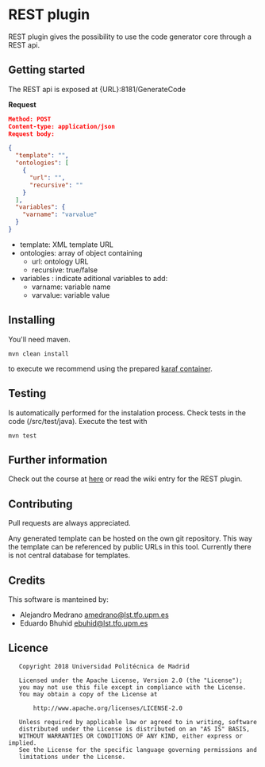 # REST plugin

REST plugin gives the possibility to use the code generator core through a REST api. 

## Getting started

The REST api is exposed at {URL}:8181/GenerateCode

**Request**

```json
Method: POST
Content-type: application/json
Request body: 

{
  "template": "",
  "ontologies": [
    {
      "url": "",
      "recursive": ""
    }
  ],
  "variables": {
    "varname": "varvalue"
  }
}
```
* template: XML template URL
* ontologies: array of object containing
  * url: ontology URL
  * recursive: true/false 
* variables : indicate aditional variables to add:
  * varname: variable name
  * varvalue: variable value
  

## Installing

You'll need maven.

```
mvn clean install
```

to execute we recommend using the prepared [karaf container](../codegenerator.rest.karaf).

## Testing
Is automatically performed for the instalation process. Check tests in the code (/src/test/java). Execute the test with 

```
mvn test
```
## Further information

Check out the course at [here](https://poliformat.upv.es/portal/site/ESP_0_2626/tool/4136ab45-e867-4287-ac8e-d5eed63f8307/ShowPage?returnView=&studentItemId=0&backPath=&errorMessage=&messageId=&clearAttr=&source=&title=&sendingPage=6007389&newTopLevel=false&postedComment=false&itemId=6007390&addBefore=&path=push&topicId=&addTool=-1&recheck=&id=&forumId=) or read the wiki entry for the REST plugin.

## Contributing

Pull requests are always appreciated. 
	
Any generated template can be hosted on the own git repository. This way the template can be referenced by public URLs in this tool. Currently there is not central database for templates.

## Credits

This software is manteined by: 
* Alejandro Medrano <amedrano@lst.tfo.upm.es> 
* Eduardo Bhuhid <ebuhid@lst.tfo.upm.es> 

## Licence
```
   Copyright 2018 Universidad Politécnica de Madrid

   Licensed under the Apache License, Version 2.0 (the "License");
   you may not use this file except in compliance with the License.
   You may obtain a copy of the License at

       http://www.apache.org/licenses/LICENSE-2.0

   Unless required by applicable law or agreed to in writing, software
   distributed under the License is distributed on an "AS IS" BASIS,
   WITHOUT WARRANTIES OR CONDITIONS OF ANY KIND, either express or implied.
   See the License for the specific language governing permissions and
   limitations under the License.
```
